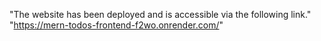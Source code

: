 "The website has been deployed and is accessible via the following link."  
"https://mern-todos-frontend-f2wo.onrender.com/"
